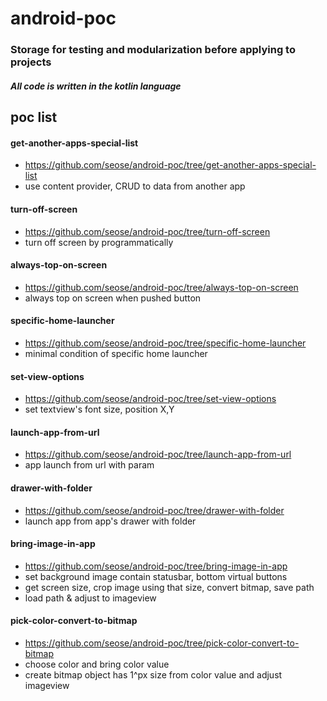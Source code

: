 # android-poc
### Storage for testing and modularization before applying to projects
##### All code is written in the kotlin language

## poc list
#### get-another-apps-special-list 
 - https://github.com/seose/android-poc/tree/get-another-apps-special-list
 - use content provider, CRUD to data from another app 

#### turn-off-screen
 - https://github.com/seose/android-poc/tree/turn-off-screen
 - turn off screen by programmatically
 
#### always-top-on-screen
 - https://github.com/seose/android-poc/tree/always-top-on-screen
 - always top on screen when pushed button

#### specific-home-launcher
 - https://github.com/seose/android-poc/tree/specific-home-launcher
 - minimal condition of specific home launcher
 
#### set-view-options
 - https://github.com/seose/android-poc/tree/set-view-options
 - set textview's font size, position X,Y

#### launch-app-from-url
 - https://github.com/seose/android-poc/tree/launch-app-from-url
 - app launch from url with param

#### drawer-with-folder 
 - https://github.com/seose/android-poc/tree/drawer-with-folder
 - launch app from app's drawer with folder

#### bring-image-in-app
 - https://github.com/seose/android-poc/tree/bring-image-in-app
 - set background image contain statusbar, bottom virtual buttons
 - get screen size, crop image using that size, convert bitmap, save path
 - load path & adjust to imageview

#### pick-color-convert-to-bitmap
 - https://github.com/seose/android-poc/tree/pick-color-convert-to-bitmap
 - choose color and bring color value
 - create bitmap object has 1^px size from color value and adjust imageview
 
 
 
 
